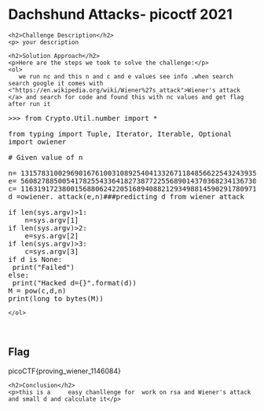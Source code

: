 
<!DOCTYPE html>
<html>

<body>
    <h1>Dachshund Attacks- picoctf 2021</h1>

    <h2>Challenge Description</h2>
    <p> your description
 
</p>
 
    <h2>Solution Approach</h2>
    <p>Here are the steps we took to solve the challenge:</p>
    <ol>
       we run nc and this n and c and e values see info .when search  search google it comes with  <"https://en.wikipedia.org/wiki/Wiener%27s_attack">Wiener's attack </a> and search for code and found this with nc values and get flag after run it
<pre>
>>> from Crypto.Util.number import *

from typing import Tuple, Iterator, Iterable, Optional
import owiener

# Given value of n

n= 131578310029690167610031089254041332671184856622543243935622206955957641501082056807318692504416189624538541458978000853878024596610552752422068838128189550974133903368650298751349692992965393956322900921482180432999563659475736235922635321530359820067046966352099628624384929864587223809986189205500308278009
e= 56082788500541782554336418273877225568901437036823413673027101055728677759602011802300948905557131587134953265291125554913622575529862462752460798672403038560145024851853536307774690259298769734905057242663548104409231404637810222449450751718848892907319455674849665466448644610215810863811669023836730961729
c= 11631917238001568806242205168940882129349881459029178097116508436193438614755263146671726586575884553770854992313785032680292716618202672381042132168204326353571693389527526779007619745189450737678922431560828814178662305464293207796918054012576337648529098641087918185355247181328990224101472824907382968879
d =owiener. attack(e,n)###predicting d from wiener attack

if len(sys.argv)>1:
    n=sys.argv[1]
if len(sys.argv)>2:
    e=sys.argv[2]
if len(sys.argv)>3:
    c=sys.argv[3]
if d is None:
 print("Failed")
else:
 print("Hacked d={}".format(d))
M = pow(c,d,n)
print(long_to_bytes(M))
</pre>
       
    
    </ol>
<br>
    <h2>Flag</h2>
    <p class="flag">picoCTF{proving_wiener_1146084}
</p>

    <h2>Conclusion</h2>
    <p>this is a     easy chanllenge for  work on rsa and Wiener's attack and small d and calculate it</p>
</body>
</html>


